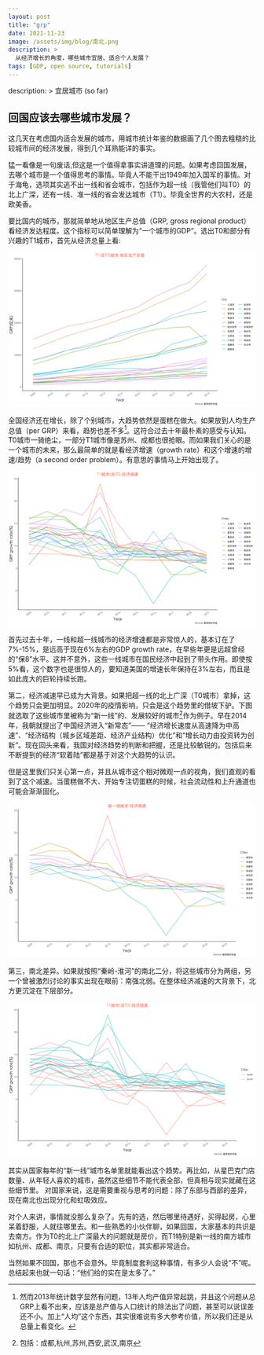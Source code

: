```yaml
---
layout: post
title: "grp"
date: 2021-11-23
image: /assets/img/blog/南北.png
description: >
  从经济增长的角度，哪些城市宜居、适合个人发展？
tags: [GDP, open source, tutorials]
---
```

description: >
  宜居城市 (so far)

## 回国应该去哪些城市发展？

这几天在考虑国内适合发展的城市，用城市统计年鉴的数据画了几个图去粗糙的比较城市间的经济发展，得到几个耳熟能详的事实。

猛一看像是一句废话,但这是一个值得拿事实讲道理的问题。如果考虑回国发展，去哪个城市是一个值得思考的事情。毕竟人不能干出1949年加入国军的事情。对于海龟，选项其实逃不出一线和省会城市，包括作为超一线（我管他们叫T0）的北上广深，还有一线、准一线的省会发达城市（T1）。毕竟全世界的大农村，还是欧美香。

要比国内的城市，那就简单地从地区生产总值（GRP, gross regional product）看经济发达程度。这个指标可以简单理解为“一个城市的GDP”。选出T0和部分有兴趣的T1城市，首先从经济总量上看:

![GRP](../../assets/img/blog/grp.png)
 
全国经济还在增长，除了个别城市，大趋势依然是蛋糕在做大。如果放到人均生产总值（per GRP）来看，趋势也差不多[^1]。这符合过去十年最朴素的感受与认知。T0城市一骑绝尘，一部分T1城市像是苏州、成都也很抢眼。而如果我们关心的是一个城市的未来，那么最简单的就是看经济增速（growth rate）和这个增速的增速/趋势（a second order problem）。有意思的事情马上开始出现了。

[^1]:然而2013年统计数字显然有问题，13年人均产值异常起跳，并且这个问题从总GRP上看不出来，应该是总产值与人口统计的除法出了问题，甚至可以说误差还不小。加上“人均”这个东西，其实很难说有多大参考价值，所以我们还是从总量上看变化。

![GRP](../../assets/img/blog/grp_rate.png)

首先过去十年，一线和超一线城市的经济增速都是非常惊人的，基本订在了7%-15%，是远高于现在6%左右的GDP growth rate，在早些年更是远超曾经的“保8”水平。这并不意外，这些一线城市在国民经济中起到了带头作用。即使按5%看，这个数字也是很惊人的，要知道美国的增速长年保持在3%左右，而且是如此庞大的巨轮持续长跑。

第二，经济减速早已成为大背景。如果把超一线的北上广深（T0城市）拿掉，这个趋势只会更加明显。2020年的疫情影响，只会是这个趋势里的借坡下驴。下图就选取了这些城市里被称为“新一线”的、发展较好的城市[^2]作为例子。早在2014年，我朝就提出了中国经济进入“新常态”—— “经济增长速度从高速降为中高速”、“经济结构（城乡区域差距、经济产业结构）优化”和“增长动力由投资转为创新”。现在回头来看，我国对经济趋势的判断和把握，还是比较敏锐的。包括后来不断提到的经济“软着陆”都是基于对这个大趋势的认识。

但是这里我们只关心第一点，并且从城市这个相对微观一点的视角，我们直观的看到了这个减速。当蛋糕做不大、开始专注切蛋糕的时候，社会流动性和上升通道也可能会渐渐固化。

[^2]:包括：成都,杭州,苏州,西安,武汉,南京

![GRP](../../assets/img/blog/grp_rate_t1.png)

第三，南北差异。如果就按照“秦岭-淮河”的南北二分，将这些城市分为两组，另一个曾被激烈讨论的事实出现在眼前：南强北弱。在整体经济减速的大背景下，北方更沉淀在下层部分。

![GRP](../../assets/img/blog/南北.png)

其实从国家每年的“新一线”城市名单里就能看出这个趋势。再比如，从星巴克门店数量、从年轻人喜欢的城市，虽然这些细节不能代表全部，但真相与现实就藏在这些细节里。 对国家来说，这是需要重视与思考的问题：除了东部与西部的差异，现在南北也出现分化和虹吸效应。

对个人来讲，事情就没那么复杂了。先有的选，然后哪里待遇好，买得起房，心里呆着舒服，人就往哪里去。和一些熟悉的小伙伴聊，如果回国，大家基本的共识是去南方。作为T0的北上广深最大的问题就是房价，而T1特别是新一线的南方城市如杭州、成都、南京，只要有合适的职位，其实都非常适合。

当然如果不回国，那也不会意外。毕竟制度套利这种事情，有多少人会说“不”呢。总结起来也就一句话：“他们给的实在是太多了。”
